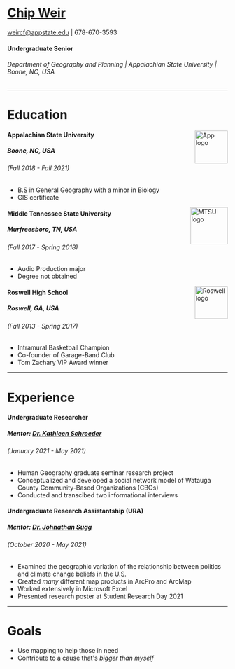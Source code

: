 [Chip Weir](https://www.linkedin.com/in/chip-weir-335a711a8/)
=========

weircf@appstate.edu | 678-670-3593

#### Undergraduate Senior
###### Department of Geography and Planning | Appalachian State University | Boone, NC, USA
___
Education
=========
<img style="float: right;" src="https://upload.wikimedia.org/wikipedia/commons/thumb/a/a9/Appalachian_State_Mountaineers_logo.svg/1200px-Appalachian_State_Mountaineers_logo.svg.png" alt="App logo" width="75"/>

#### Appalachian State University
##### Boone, NC, USA
###### (Fall 2018 - Fall 2021)
- B.S in General Geography with a minor in Biology
- GIS certificate

<img style="float: right;" src="https://upload.wikimedia.org/wikipedia/commons/thumb/e/ea/Middle_Tennessee_MT_Logomark.svg/1200px-Middle_Tennessee_MT_Logomark.svg.png" alt="MTSU logo" width="85"/>

#### Middle Tennessee State University
##### Murfreesboro, TN, USA
###### (Fall 2017 - Spring 2018)
- Audio Production major
- Degree not obtained

<img style="float: right;" src="https://www.fultonschools.org/cms/lib/GA50000114/Centricity/Template/GlobalAssets/images///logos/RHS_Logo-coatarms.png" alt="Roswell logo" width="75"/>

#### Roswell High School
##### Roswell, GA, USA
###### (Fall 2013 - Spring 2017)
- Intramural Basketball Champion
- Co-founder of Garage-Band Club
- Tom Zachary VIP Award winner
___
Experience
==========

#### Undergraduate Researcher
##### Mentor: [Dr. Kathleen Schroeder](https://geo.appstate.edu/faculty-staff/kathleen-schroeder)
###### (January 2021 - May 2021)
- Human Geography graduate seminar research project
- Conceptualized and developed a social network model of Watauga County Community-Based Organizations (CBOs)
- Conducted and transcibed two informational interviews

<!---
link picture of model from e-portfolio website to "social network model" once e-portfolio is up
-->

#### Undergraduate Research Assistantship (URA)
##### Mentor: [Dr. Johnathan Sugg](https://geo.appstate.edu/faculty-staff/johnathan-sugg)
###### (October 2020 - May 2021)
- Examined the geographic variation of the relationship between politics and climate change beliefs in the U.S.
- Created _many_ different map products in ArcPro and ArcMap
- Worked extensively in Microsoft Excel
- Presented research poster at Student Research Day 2021

<!---
link URA page from e-portfolio website to "URA" once e-portfolio is up
-->
___
Goals
=====

- Use mapping to help those in need
- Contribute to a cause that's _bigger than myself_
